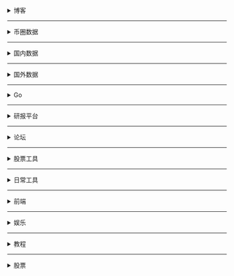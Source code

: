 
<details>
    <summary>博客</summary>
    <li>面向信仰编程 https://draveness.me/</li>
    <li>CoolShell： https://coolshell.cn/featured</li>
    <li>张戈：https://zhangge.net/</li>
    <li>张鑫旭： https://www.zhangxinxu.com/wordpress/</li>
    <li>阮一峰： http://www.ruanyifeng.com/blog/javascript/</li>
    <li>Jerry：https://imququ.com/post/series.html</li>
    <li>美团技术： https://tech.meituan.com/</li>
    <li>腾讯AlloyTeam：http://www.alloyteam.com/page/0/</li>
    <li> MCDAO周报： https://mcdao.mirror.xyz/</li>
    <li>Bress：https://bress.xyz/</li>
    <li>AskMirror：https://askmirror.xyz/</li>
    <li>Gaobenpeng：https://mirror.xyz/gaobenpeng.eth</li>
    <li>链闻：https://mirror.xyz/0xchainnews.eth</li>
    <li>钻石手：https://holdon.gitbook.io/diamondhands/</li>
    <li>W3.Hitchhiker：https://mirror.xyz/0xE43a21Ee76b591fe6E479da8a8a388FCfea6F77F</li>
    <li>Xing：https://mirror.xyz/xing824.eth</li>
</details>

---

<details>
    <summary>币圈数据</summary>
    <li> Defi：https://defillama.com/</li>
    <li>Whale: https://glassnode.com/</li>
    <li>Whale: https://globalcoinresearch.com/</li>
    <li>Whale: https://debank.com/profile/0x0ca5df85f213bd5041426b82a326f6ce27e22c2a</li>
    <li>Whale: https://dune.xyz/browse/dashboards</li>
    <li>Whale: https://whale-alert.io/</li>
    <li>Whale: https://www.whalestats.com/</li>
    <li>Whale: https://dune.xyz/0xBi/0xBi</li>
    <li>Scan：https://etherscan.io/</li>
    <li>链捕手：https://www.chaincatcher.com/</li>
    <li>Learn：https://cs251.stanford.edu/</li>
</details>


---

<details>
    <summary>国内数据</summary>
     <li>生猪价格：https://zhujia.zhuwang.cc/</li>
     <li>猪易网：https://www.zhue.com.cn/</li>
     <li>估值分析：https://data.eastmoney.com/gzfx/scgk.html</li>
     <li>乌龟量化：https://wglh.com/</li>
     <li>宏观数据：https://data.eastmoney.com/cjsj/cpi.html</li>
     <li>熵数据：https://www.dydata.io/?channelCode=O9D63313&hmsr=zh-dy-0409</li>
     <li>东财数据中心：https://data.eastmoney.com/report/industry.jshtml</li>
     <li>前瞻眼：https://stock.qianzhan.com/hs/trade/s110101.html</li>
     <li>个股-网易数据：http://quotes.money.163.com/f10/zycwzb_300035.html#01c02</li>
     <li>巨潮咨询：http://www.cninfo.com.cn/new/index</li>
     <li>行查查：https://www.hanghangcha.com/</li>
</details>


---

<details>
    <summary>国外数据</summary>
    <li>https://fred.stlouisfed.org/</li>
    <li>https://www.yardeni.com/</li>
    <li>https://www.macrotrends.net/1319/dow-jones-100-year-historical-chart</li>
</details>


---

<details>
    <summary>Go</summary>
    <li>go夜读：https://github.com/talkgo/night</li>
    <li>go语言圣经：https://yar999.gitbook.io/gopl-zh/</li>
    <li>go语言设计与实现：https://draveness.me/golang/</li>
    <li>synk project: https://github.com/FrankFang/synk</li>
    <li>synk project: https://juejin.cn/post/7018941979740340255</li>
    <li>lorca framework：https://github.com/zserge/lorca</li>
</details>



---


<details>
    <summary>研报平台</summary>
    <li>大数据导航：http://hao.199it.com/</li>
    <li>研报客：https://www.yanbaoke.com/index</li>
    <li>萝卜投研：https://robo.datayes.com/v2/selection</li>
    <li>发现研报：https://www.fxbaogao.com/</li>
    <li>QuestMobile：https://www.questmobile.com.cn/research/report-new</li>
    <li>阿里研究员：http://www.aliresearch.com/cn/index</li>
    <li>清华五道口：http://www.pbcsf.tsinghua.edu.cn/</li>
    <li>浑水：https://www.muddywatersresearch.com/</li>
    <li>前瞻研究学院：https://bg.qianzhan.com/</li>
    <li>arxiv：https://arxiv.org/</li>
</details>


---

<details>
    <summary>论坛</summary>
    <li>淘股吧：https://www.taoguba.com.cn/</li>
    <li>方格子：https://vocus.cc/</li>
    <li>智堡：https://wisburg.com/</li>
    <li>v2ex：https://v2ex.com/</li>
    <li>一亩三分地：https://www.1point3acres.com/</li>
    <li>摸鱼：https://momoyu.cc/</li>
    <li>hacknews：https://news.ycombinator.com/</li>
</details>



---

<details>
    <summary>股票工具</summary>
    <li>问财：http://www.iwencai.com/unifiedwap/home/index</li>
    <li>投资收益率计算器：http://finance.sina.com.cn/money/283/2005/0708/19.html</li>
</details>


---


<details>
    <summary>日常工具</summary>
    <li>文件类型转换：https://convertio.co/zh/</li>
    <li>屏幕帧数测算：https://www.testufo.com/</li>
    <li>高清电影下载：https://proxyrarbg.org/threat_defence.php?defence=1&r=67557601</li>
    <li>流程图表格：https://www.processon.com/</li>
    <li>壁纸：https://wallhaven.cc/</li>
    <li>全历史：https://www.allhistory.com/</li>
    <li>临时文字：https://privnote.com/</li>
    <li>江苏大学信息门户：http://ehall.ujs.edu.cn/new/index.html</li>
    <li>你注册过哪些网站：https://www.reg007.com/</li>
    <li>美国地址生成器：https://www.meiguodizhi.com/</li>
    <li>找书：https://ebook2.lorefree.com/</li>
    <li>找书：https://www.jiumodiary.com/</li>
    <li>找书：http://www.gezhongshu.com/forum.php</li>
    <li>枫叶客户端：https://www.fenghost.net/</li>
    <li>Curl: https://curlconverter.com/#matlab</li>
</details>
    

---

<details>
    <summary>前端</summary>
    <li>netlify：https://app.netlify.com/teams/archks/overview</li>
    <li>设计师 ： https://dribbble.com/</li>
    <li>图标：https://icomoon.io/</li>
    <li>图标：https://fontawesome.com/icons/bookmark?style=solid&s=solid</li>
    <li>图标：https://www.iconfont.cn/</li>
    <li>随机颜色：https://colorspark.app/gradients</li>
    <li>设计和实现：https://codepen.io/</li>
    <li>拟态：https://neumorphism.io/#e0e0e0</li>
    <li>button：https://cssbuttons.io/</li>
    <li>waves：https://getwaves.io/</li>
    <li>animation：https://animista.net/play/basic/flip-scale-2</li>
    <li>中国传统颜色：https://colors.ichuantong.cn/</li>
    <li>设计：https://dribbble.com/</li>
</details>


---

<details>
    <summary>娱乐</summary>
    <li>搭房子 https://oskarstalberg.com/Townscaper/#GSB0ZAhkT_EUX6Jn8Jou0TeH</li>
</details>



---

<details>
    <summary>教程</summary>
    <li>Ruby语言圣经：https://course.rs/</li>
    <li>Go语言设计与实现：https://draveness.me/golang/docs/part1-prerequisite/ch02-compile/golang-compile-intro/</li>
</details>








---

<details>
    <summary>股票</summary>
    <li>DJI：https://cn.tradingview.com/chart/OJzEeUAh/?symbol=DJ%3ADJI</li>
    <li>NASDAQ：https://cn.tradingview.com/chart/OJzEeUAh/?symbol=TVC%3ANDQ</li>
</details>










